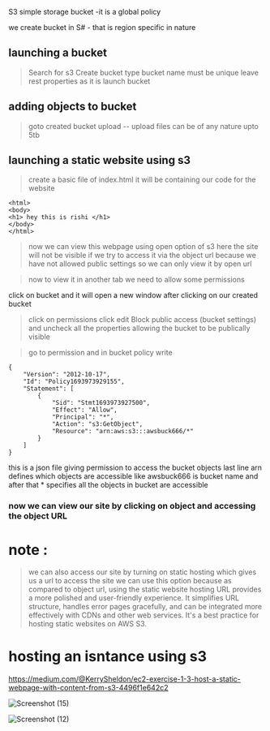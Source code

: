 S3 simple storage bucket -it is a global policy 

we create bucket in S# - that is region specific in nature

## launching a bucket
> Search for s3 
> Create bucket 
> type bucket name must be unique 
> leave rest properties as it is 
> launch bucket

## adding objects to bucket
> goto created bucket
> upload -- upload files can be of any nature upto 5tb 


## launching a static website using s3 

> create a basic file of index.html 
it will be containing our code for the website 


```
<html>
<body>
<h1> hey this is rishi </h1>
</body>
</html>

``` 

> now we can view this webpage using open option of s3 
here the site will not be visible if we try to access it via the object url because we have not allowed public settings so we can only view it by open url 

> now to view it in another tab we need to allow some permissions 

click on bucket and it will open a new window after clicking on our created bucket 

> click on permissions
> click edit Block public access (bucket settings) and uncheck all the properties allowing the bucket to be publically visible


> go to permission and in bucket policy write 

```
{
    "Version": "2012-10-17",
    "Id": "Policy1693973929155",
    "Statement": [
        {
            "Sid": "Stmt1693973927500",
            "Effect": "Allow",
            "Principal": "*",
            "Action": "s3:GetObject",
            "Resource": "arn:aws:s3:::awsbuck666/*"
        }
    ]
}

```
this is a json file giving permission to access the bucket objects 
last line arn defines which objects are accessible 
like awsbuck666 is bucket name and after that * specifies all the objects in bucket are accessible 




### now we can view our site by clicking on object and accessing the object URL 



# note :
  
> we can also access our site by turning on static hosting which gives us a url to access the site
> we can use this option because as compared to object url, using the static website hosting URL provides a more polished and user-friendly experience. It simplifies URL structure, 
> handles error pages gracefully, and can be integrated more effectively with CDNs and other web services. It's a best practice for hosting static websites on AWS S3.



# hosting an isntance using s3 
https://medium.com/@KerrySheldon/ec2-exercise-1-3-host-a-static-webpage-with-content-from-s3-4496f1e642c2



![Screenshot (15)](https://github.com/flickerbot/AWSn/assets/78339973/f0b40feb-e743-46fa-99f4-cba6a85281b2)


![Screenshot (12)](https://github.com/flickerbot/AWSn/assets/78339973/bf97e768-d691-4557-b5d4-f98fdf4b04fe)


